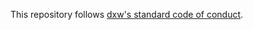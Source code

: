 This repository follows [dxw's standard code of conduct](https://github.com/dxw/.github/blob/main/CODE_OF_CONDUCT.md).
